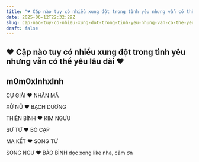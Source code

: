 ```yaml
---
title: "♥ Cặp nào tuy có nhiều xung đột trong tình yêu nhưng vẫn có thể yêu lâu dài ♥"
date: 2025-06-12T22:32:29Z
slug: cap-nao-tuy-co-nhieu-xung-dot-trong-tinh-yeu-nhung-van-co-the-yeu-lau-dai
draft: false
---
```


## ♥ Cặp nào tuy có nhiều xung đột trong tình yêu nhưng vẫn có thể yêu lâu dài ♥

## m0m0xInhxInh

CỰ GIẢI ♥ NHÂN MÃ

XỬ NỮ ♥ BẠCH DƯƠNG

THIÊN BÌNH ♥ KIM NGƯU

SƯ TỬ ♥ BÒ CẠP

MA KẾT ♥ SONG TỬ

SONG NGƯ ♥ BẢO BÌNH
đọc xong like nha, cảm ơn